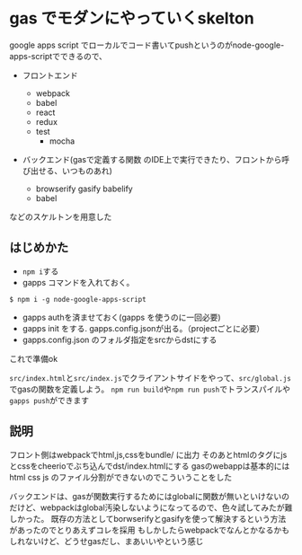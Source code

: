 # gas でモダンにやっていくskelton

google apps script でローカルでコード書いてpushというのがnode-google-apps-scriptでできるので、

- フロントエンド
  - webpack
  - babel
  - react
  - redux
  - test
    - mocha

- バックエンド(gasで定義する関数 のIDE上で実行できたり、フロントから呼び出せる、いつものあれ)
  - browserify gasify babelify
  - babel

などのスケルトンを用意した

## はじめかた

- `npm i`する
- gapps コマンドを入れておく。
```
$ npm i -g node-google-apps-script
```

- gapps authを済ませておく(gapps を使うのに一回必要)
- gapps init <project id> をする. gapps.config.jsonが出る。（projectごとに必要）
- gapps.config.json のフォルダ指定をsrcからdstにする

これで準備ok

`src/index.html`と`src/index.js`でクライアントサイドをやって、`src/global.js`でgasの関数を定義しよう。
`npm run build`や`npm run push`でトランスパイルや`gapps push`ができます


## 説明
フロント側はwebpackでhtml,js,cssをbundle/ に出力
そのあとhtmlのタグにjsとcssをcheerioでぶち込んでdst/index.htmlにする
gasのwebappは基本的にはhtml css js のファイル分割ができないのでこういうことをした

バックエンドは、gasが関数実行するためにはglobalに関数が無いといけないのだけど、webpackはglobal汚染しないようになってるので、色々試してみたが難しかった。
既存の方法としてborwserifyとgasifyを使って解決するという方法があったのでとりあえずコレを採用
もしかしたらwebpackでなんとかなるかもしれないけど、どうせgasだし、まあいいやという感じ
